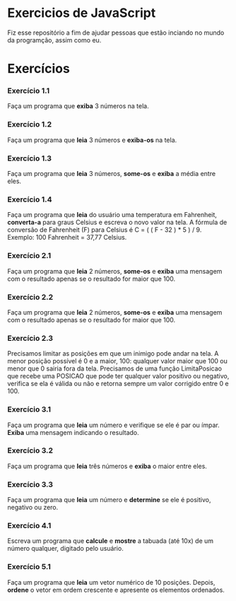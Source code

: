# Exercicios de JavaScript

Fiz esse repositório a fim de ajudar pessoas que estão inciando no mundo da programção, assim como eu.

# Exercícios

### Exercício 1.1
Faça um programa que **exiba** 3 números na tela.

### Exercício 1.2
Faça um programa que **leia** 3 números e **exiba-os** na tela.

### Exercício 1.3
 Faça um programa que **leia** 3 números, **some-os** e **exiba** a média entre eles.

### Exercício 1.4
Faça um programa que **leia** do usuário uma temperatura em Fahrenheit, **converta-a** para graus Celsius e escreva o novo valor na tela. A fórmula de conversão de Fahrenheit (F) para Celsius é C = ( ( F - 32 ) * 5 ) / 9. Exemplo: 100 Fahrenheit = 37,77 Celsius.

### Exercício 2.1
 Faça um programa que **leia** 2 números, **some-os** e **exiba** uma mensagem com o resultado apenas se o resultado for maior que 100.

### Exercício 2.2
Faça um programa que **leia** 2 números, **some-os** e **exiba** uma mensagem com o resultado apenas se o resultado for maior que 100.

### Exercício 2.3
 Precisamos limitar as posições em que um inimigo pode andar na tela. A menor posição possível é 0 e a maior, 100: qualquer valor maior que 100 ou menor que 0 sairia fora da tela. Precisamos de uma função LimitaPosicao que recebe uma POSICAO que pode ter qualquer valor positivo ou negativo, verifica se ela é válida ou não e retorna sempre um valor corrigido entre 0 e 100.

### Exercício 3.1
 Faça um programa que **leia** um número e verifique se ele é par ou ímpar. **Exiba** uma mensagem indicando o resultado.

### Exercício 3.2
 Faça um programa que **leia** três números e **exiba** o maior entre eles.

### Exercício 3.3
 Faça um programa que **leia** um número e **determine** se ele é positivo, negativo ou zero.

### Exercício 4.1
 Escreva um programa que **calcule** e **mostre** a tabuada (até 10x) de um número qualquer, digitado pelo usuário.

### Exercício 5.1
 Faça um programa que **leia** um vetor numérico de 10 posições. Depois, **ordene** o vetor em ordem crescente e apresente os elementos ordenados.



